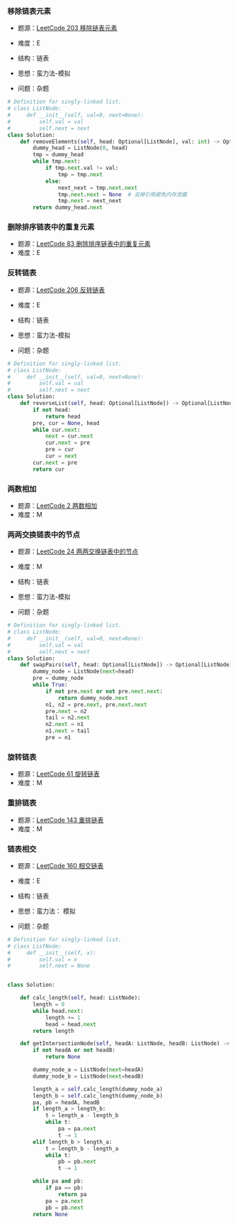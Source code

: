 ### 移除链表元素

- 题源：[LeetCode 203 移除链表元素](https://leetcode.cn/problems/remove-linked-list-elements/description/)

- 难度：E

- 结构：链表

- 思想：蛮力法-模拟

- 问题：杂题

```python
# Definition for singly-linked list.
# class ListNode:
#     def __init__(self, val=0, next=None):
#         self.val = val
#         self.next = next
class Solution:
    def removeElements(self, head: Optional[ListNode], val: int) -> Optional[ListNode]:
        dummy_head = ListNode(0, head)
        tmp = dummy_head
        while tmp.next:
            if tmp.next.val != val:
                tmp = tmp.next
            else:
                next_next = tmp.next.next
                tmp.next.next = None  # 去掉引用避免内存泄露
                tmp.next = next_next
        return dummy_head.next

```

### 删除排序链表中的重复元素

- 题源：[LeetCode 83 删除排序链表中的重复元素](https://leetcode.cn/problems/remove-duplicates-from-sorted-list/description/)
- 难度：E

### 反转链表

- 题源：[LeetCode 206 反转链表](https://leetcode.cn/problems/reverse-linked-list/description/)
- 难度：E
- 结构：链表

- 思想：蛮力法-模拟

- 问题：杂题

```python
# Definition for singly-linked list.
# class ListNode:
#     def __init__(self, val=0, next=None):
#         self.val = val
#         self.next = next
class Solution:
    def reverseList(self, head: Optional[ListNode]) -> Optional[ListNode]:
        if not head:
            return head
        pre, cur = None, head
        while cur.next:
            next = cur.next
            cur.next = pre
            pre = cur
            cur = next
        cur.next = pre
        return cur
```

### 两数相加

- 题源：[LeetCode 2 两数相加](https://leetcode.cn/problems/add-two-numbers/)
- 难度：M

### 两两交换链表中的节点

- 题源：[LeetCode 24 两两交换链表中的节点](https://leetcode.cn/problems/swap-nodes-in-pairs/description/)

- 难度：M

- 结构：链表

- 思想：蛮力法-模拟

- 问题：杂题

```python
# Definition for singly-linked list.
# class ListNode:
#     def __init__(self, val=0, next=None):
#         self.val = val
#         self.next = next
class Solution:
    def swapPairs(self, head: Optional[ListNode]) -> Optional[ListNode]:
        dummy_node = ListNode(next=head)
        pre = dummy_node
        while True:
            if not pre.next or not pre.next.next:
                return dummy_node.next
            n1, n2 = pre.next, pre.next.next
            pre.next = n2
            tail = n2.next
            n2.next = n1
            n1.next = tail
            pre = n1
```

### 旋转链表

- 题源：[LeetCode 61 旋转链表](https://leetcode.cn/problems/rotate-list/)
- 难度：M

### 重排链表

- 题源：[LeetCode 143 重排链表](https://leetcode.cn/problems/reorder-list/)
- 难度：M

### 链表相交

- 题源：[LeetCode 160 相交链表](https://leetcode.cn/problems/intersection-of-two-linked-lists/description/)

- 难度：E

- 结构：链表

- 思想：蛮力法： 模拟

- 问题：杂题

```python
# Definition for singly-linked list.
# class ListNode:
#     def __init__(self, x):
#         self.val = x
#         self.next = None


class Solution:

    def calc_length(self, head: ListNode):
        length = 0
        while head.next:
            length += 1
            head = head.next
        return length

    def getIntersectionNode(self, headA: ListNode, headB: ListNode) -> ListNode:
        if not headA or not headB:
            return None

        dummy_node_a = ListNode(next=headA)
        dummy_node_b = ListNode(next=headB)

        length_a = self.calc_length(dummy_node_a)
        length_b = self.calc_length(dummy_node_b)
        pa, pb = headA, headB
        if length_a > length_b:
            t = length_a - length_b
            while t:
                pa = pa.next
                t -= 1
        elif length_b > length_a:
            t = length_b - length_a
            while t:
                pb = pb.next
                t -= 1

        while pa and pb:
            if pa == pb:
                return pa
            pa = pa.next
            pb = pb.next
        return None

```

